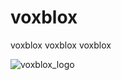 # voxblox
voxblox voxblox voxblox

![voxblox_logo](https://cloud.githubusercontent.com/assets/5616392/14746200/c40ad396-08ae-11e6-95d2-cb71aa114197.png)
